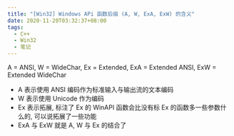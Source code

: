 ```yaml
---
title: "[Win32] Windows APi 函数后缀 (A, W, ExA, ExW) 的含义"
date: 2020-11-20T03:32:37+08:00
tags:
  - C++
  - Win32
  - 笔记
---
```


A = ANSI, W = WideChar, Ex = Extended, ExA = Extended ANSI, ExW = Extended WideChar

<!--more-->

- A 表示使用 ANSI 编码作为标准输入与输出流的文本编码
- W 表示使用 Unicode 作为编码
- Ex 表示拓展, 标注了 Ex 的 WinAPI 函数会比没有标 Ex 的函数多一些参数什么的, 可以说拓展了一些功能
- ExA 与 ExW 就是 A, W 与 Ex 的结合了